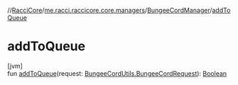 //[RacciCore](../../../index.md)/[me.racci.raccicore.core.managers](../index.md)/[BungeeCordManager](index.md)/[addToQueue](add-to-queue.md)

# addToQueue

[jvm]\
fun [addToQueue](add-to-queue.md)(request: [BungeeCordUtils.BungeeCordRequest](../../me.racci.raccicore.api.utils.minecraft/-bungee-cord-utils/-bungee-cord-request/index.md)): [Boolean](https://kotlinlang.org/api/latest/jvm/stdlib/kotlin/-boolean/index.html)
